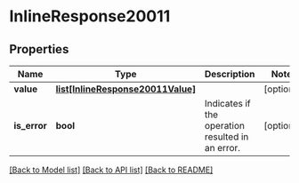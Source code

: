 # InlineResponse20011

## Properties
Name | Type | Description | Notes
------------ | ------------- | ------------- | -------------
**value** | [**list[InlineResponse20011Value]**](InlineResponse20011Value.md) |  | [optional] 
**is_error** | **bool** | Indicates if the operation resulted in an error. | [optional] 

[[Back to Model list]](../README.md#documentation-for-models) [[Back to API list]](../README.md#documentation-for-api-endpoints) [[Back to README]](../README.md)

